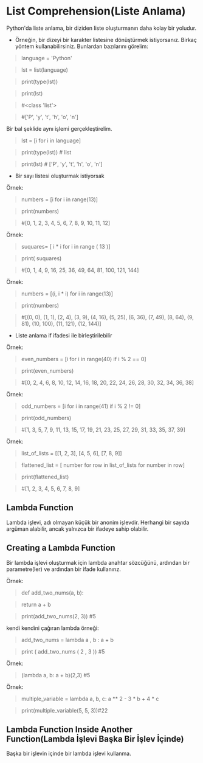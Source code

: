 # List Comprehension(Liste Anlama)

Python'da liste anlama, bir diziden liste oluşturmanın daha kolay bir yoludur.

* Örneğin, bir dizeyi bir karakter listesine dönüştürmek istiyorsanız. Birkaç yöntem kullanabilirsiniz. Bunlardan bazılarını görelim:

>language = 'Python'

>lst = list(language) 

>print(type(lst))     

>print(lst)   

>#<class 'list'>       

>#['P', 'y', 't', 'h', 'o', 'n']

Bir bal şeklide aynı işlemi gerçekleştirelim.

>lst = [i for i in language]

>print(type(lst)) # list

>print(lst)       # ['P', 'y', 't', 'h', 'o', 'n']

* Bir sayı listesi oluşturmak istiyorsak

Örnek:

>numbers = [i for i in range(13)]  

>print(numbers)    

>#[0, 1, 2, 3, 4, 5, 6, 7, 8, 9, 10, 11, 12]          

Örnek:

>suquares= [ i *  i  for i  in range ( 13 )]

>print( suquares) 

>#[0, 1, 4, 9, 16, 25, 36, 49, 64, 81, 100, 121, 144]

Örnek:

>numbers = [(i, i * i) for i in range(13)]

>print(numbers) 

>#[(0, 0), (1, 1), (2, 4), (3, 9), (4, 16), (5, 25), (6, 36), (7, 49), (8, 64), (9, 81), (10, 100), (11, 121), (12, 144)]

* Liste anlama if ifadesi ile birleştirilebilir

Örnek:
>even_numbers = [i for i in range(40) if i % 2 == 0]

>print(even_numbers)

>#[0, 2, 4, 6, 8, 10, 12, 14, 16, 18, 20, 22, 24, 26, 28, 30, 32, 34, 36, 38]

Örnek:

>odd_numbers = [i for i in range(41) if i % 2 != 0] 

>print(odd_numbers)

>#[1, 3, 5, 7, 9, 11, 13, 15, 17, 19, 21, 23, 25, 27, 29, 31, 33, 35, 37, 39]

Örnek:

>list_of_lists = [[1, 2, 3], [4, 5, 6], [7, 8, 9]]

>flattened_list = [ number for row in list_of_lists for number 
in row]

>print(flattened_list)

>#[1, 2, 3, 4, 5, 6, 7, 8, 9]

## Lambda Function

Lambda işlevi, adı olmayan küçük bir anonim işlevdir. Herhangi bir sayıda argüman alabilir, ancak yalnızca bir ifadeye sahip olabilir. 

## Creating a Lambda Function
Bir lambda işlevi oluşturmak için lambda anahtar sözcüğünü, ardından bir parametre(ler) ve ardından bir ifade kullanırız.

Örnek:

>def add_two_nums(a, b):
 
 >   return a + b

>print(add_two_nums(2, 3)) #5

kendi kendini çağıran lambda örneği:

>add_two_nums  =  lambda  a , b : a  +  b 

>print ( add_two_nums ( 2 , 3 ))  #5

Örnek:

>(lambda a, b: a + b)(2,3) #5

Örnek:

>multiple_variable = lambda a, b, c: a ** 2 - 3 * b + 4 * c

>print(multiple_variable(5, 5, 3))#22


## Lambda Function Inside Another Function(Lambda İşlevi Başka Bir İşlev İçinde)

Başka bir işlevin içinde bir lambda işlevi kullanma.

